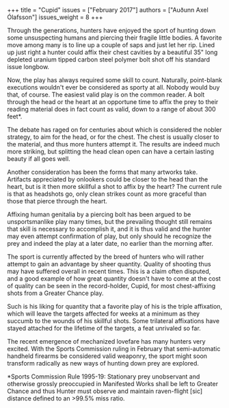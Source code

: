 +++
title = "Cupid"
issues = ["February 2017"]
authors = ["Auðunn Axel Ólafsson"]
issues_weight = 8
+++

Through the generations, hunters have enjoyed the sport of hunting down some unsuspecting humans and piercing their fragile little bodies. A favorite move among many is to line up a couple of saps and just let her rip. Lined up just right a hunter could affix their chest cavities by a beautiful 35" long depleted uranium tipped carbon steel polymer bolt shot off his standard issue longbow.

Now, the play has always required some skill to count. Naturally, point-blank executions wouldn't ever be considered as sporty at all. Nobody would buy that, of course. The easiest valid play is on the common reader. A bolt through the head or the heart at an opportune time to affix the prey to their reading material does in fact count as valid, down to a range of about 300 feet\*.

The debate has raged on for centuries about which is considered the nobler strategy, to aim for the head, or for the chest. The chest is usually closer to the material, and thus more hunters attempt it. The results are indeed much more striking, but splitting the head clean open can have a certain lasting beauty if all goes well.

Another consideration has been the forms that many artworks take. Artifacts appreciated by onlookers could be closer to the head than the heart, but is it then more skillful a shot to affix by the heart? The current rule is that as headshots go, only clean strikes count as more graceful than those that pierce through the heart.

Affixing human genitalia by a piercing bolt has been argued to be unsportsmanlike play many times, but the prevailing thought still remains that skill is necessary to accomplish it, and it is thus valid and the hunter may even attempt confirmation of play, but only should he recognize the prey and indeed the play at a later date, no earlier than the morning after.

The sport is currently affected by the breed of hunters who will rather attempt to gain an advantage by sheer quantity. Quality of shooting thus may have suffered overall in recent times. This is a claim often disputed, and a good example of how great quantity doesn't have to come at the cost of quality can be seen in the record-holder, Cupid, for most chest-affixing shots from a Greater Chance play.

Such is his liking for quantity that a favorite play of his is the triple affixation, which will leave the targets affected for weeks at a minimum as they succumb to the wounds of his skillful shots. Some trilateral affixations have stayed attached for the lifetime of the targets, a feat unrivaled so far.

The recent emergence of mechanized lovefare has many hunters very excited. With the Sports Commission ruling in February that semi-automatic handheld firearms be considered valid weaponry, the sport might soon transform radically as new ways of hunting down prey are explored.

\*Sports Commission Rule 1995-19: Stationary prey unobservant and otherwise grossly preoccupied in Manifested Works shall be left to Greater Chance and thus Hunter must observe and maintain raven-flight [sic] distance defined to an >99.5% miss ratio.
